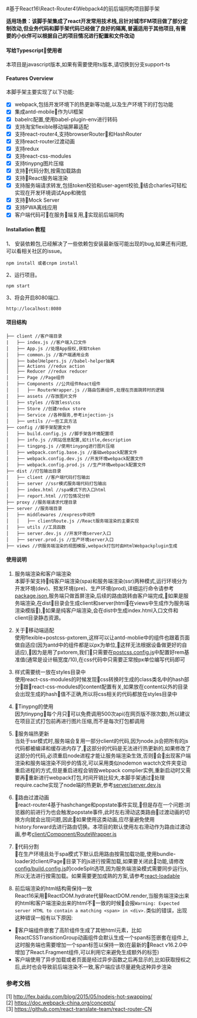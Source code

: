#基于React16\React-Router4\Webpack4的前后端同构项目脚手架

**适用场景：该脚手架集成了react开发常用技术栈,且针对城市FM项目做了部分定制改动,但业务代码和脚手架代码已经做了良好的隔离,普遍适用于其他项目,有需要的小伙伴可以根据自己的项目情况进行配置和文件改动**

#### 写给Typescript使用者
本项目是javascript版本,如果有需要使用ts版本,请切换到分支support-ts

#### Features Overview
本脚手架主要实现了以下功能:
- [x] webpack,包括开发环境下的热更新等功能,以及生产环境下的打包功能
- [x] 集成antd-mobile作为UI框架
- [x] babelrc配置,使用babel-plugin-env进行转码
- [x] 支持淘宝flexible移动端屏幕适配
- [x] 支持react-router4,支持browserRouter和HashRouter
- [x] 支持react-router过渡动画
- [x] 支持redux
- [x] 支持react-css-modules
- [x] 支持tinypng图片压缩
- [x] 支持代码分割,按需加载路由
- [x] 支持React服务端渲染
- [x] 支持服务端请求转发,包括token校验和user-agent校验,结合charles可轻松实现在开发环境调试App和微信
- [x] 支持Mock Server
- [x] 支持PWA离线应用
- [x] 客户端代码可在服务端复用,实现前后端同构

#### Installation 教程

1、 安装依赖包,已经解决了一些依赖包安装最新版可能出现的bug,如果还有问题,可以看相关社区的issue。
```
npm install 或者cnpm install
```

2、运行项目。
 ```nodemon
 npm start
 ```

3、将会开启8080端口.
```nodemon
http://localhost:8080
```

#### 项目结构

```text
├── client //客户端目录
|   ├── index.js //客户端入口文件
│   ├── App.js //处理App授权,获取token
│   ├── common.js //客户端通用业务
│   ├── babelHelpers.js //babel-helper抽离
│   ├── Actions //redux action
│   ├── Reducer //redux reducer
│   ├── Page //Page组件
│   ├── Components //公共组件React组件
│   │   ├── RouterWrapper.js //路由包裹组件,处理在页面跳转时的逻辑
│   ├── assets //存放图片文件 
│   ├── styles //存放less\css
│   ├── Store //创建redux store
│   ├── Service //各种服务,参考injection-js
│   ├── untils //一些工具方法
├── config //脚手架配置文件
│   ├── build.config.js //脚手架各环境配置项
│   ├── info.js //网站信息配置,如title,description
│   ├── tingpng.js //使用tinypng进行图片压缩
│   ├── webpack.config.base.js //基础webpack配置文件
│   ├── webpack.config.dev.js //开发环境webpack配置文件
│   ├── webpack.config.prod.js //生产环境webpack配置文件
├── dist //打包输出目录
│   ├── client //客户端代码打包输出
│   ├── server //ssr模式服务端代码打包输出
│   ├── index.html //spa模式下的入口html
│   ├── report.html //打包情况分析
├── proxy //服务端请求代理目录
├── server //服务端目录
│   ├── middlewares //express中间件
│   │   ├── clientRoute.js //React服务端渲染的主要实现
│   ├── utils //工具函数
│   ├── server.dev.js //开发环境server入口
│   ├── server.prod.js //生产环境server入口
├── views //供服务端渲染的视图模版,webpack打包时由HtmlWebpackplugin生成
```
#### 使用说明
1. 服务端渲染和客户端渲染  
本脚手架支持纯客户端渲染(spa)和服务端渲染(ssr)两种模式,运行环境分为开发环境(dev)、预发环境(pre)、生产环境(prod),详细运行命令请参考[package.json](./package.json),服务端只做首屏渲染,后续的路由跳转由客户端完成,如果是服务端渲染,在dist目录会生成client和server(html在views中生成作为服务端渲染模版),如果是纯客户端渲染,会在dist中生成index.html入口文件和client目录静态资源。

2. 关于移动端适配  
使用flexible+postcss-pxtorem,这样可以让antd-moblie中的组件也跟着页面做自适应(因为antd中的组件都是以px为单位,这样无法根据设备做更好的自适应),因为是用了pxtorem,我们只需要在[postcss.config.js](./postcss.config.js)中配置好rem基准值(通常是设计稿宽度/10),在css代码中只需要正常按px单位编写代码即可

3. 样式需要统一放在styles目录中  
使用react-css-modules的时候发现css转换时生成的class类名中的hash部分跟react-css-modules的content配置有关,如果放在content以外的目录会出现生成的hash值不正确,所以将css相关的代码都放在styles目录中

4. Tinypng的使用  
因为tinypng每个月只可以免费调用500次api(在网页版不限次数),所以建议在项目正式打包前再进行图片压缩,而不是每次打包都调用

5. 服务端热更新  
当处于ssr模式时,服务端会复用一部分client的代码,因为node.js会把所有的js代码都被编译和缓存进内存了,这部分的代码是无法进行热更新的,如果修改了这部分的代码,必须重启node进程才能让服务端渲染生效,否则会出现客户端渲染和服务端渲染不同步的情况,可以采用类似nodemon wactch文件夹变动重启进程的方式,但是重启进程会销毁webpack complier实例,重新启动时又需要再重新进行webpack打包,时间开销比较大,本脚手架通过处理require.cache实现了node端的热更新,参考[server/server.dev.js](./server/server.dev.js)

6. 路由过渡动画  
react-router4基于hashchange和popstate事件实现,但是存在一个问题:浏览器的前进行为也会触发popstate事件,此时左右滑动这类路由过渡动画的切换方向就会出现问题,因此如果使用这类动画,应尽量避免使用history.forward去进行路由切换。本项目的默认使用左右滑动作为路由过渡动画,参考[client/Component/RouteWrapper.js](./client/Component/RouteWrapper.js)

7. 代码分割  
在生产环境且处于spa模式下默认启用路由按需加载功能,使用bundle-loader对client/Page目录下的js进行按需加载,如果要关闭此功能,请修改[config/build.config.js](./config/build.config.js)的codeSplit选项,因为服务端渲染模式需要同步运行js,所以无法进行按需加载。如果需要更加成熟的方案,请参考[react-loadable](https://www.npmjs.com/package/react-loadable)

8. 前后端渲染的html结构需保持一致  
React16采用ReactDOM.hydrate代替ReactDOM.render,当服务端渲染出来的html和客户端渲染出来的html不一致的时候会报`Warning: Expected server HTML to contain a matching <span> in <div>.`类似的错误，出现这种错误一般有以下原因:
- 客户端组件嵌套了高阶组件生成了其他html元素，比如ReactCSSTransitionGroup动画组件会默认生成一个span标签嵌套在组件上,这时服务端也需要增加一个span标签以保持一致(在最新的React v16.2.0中增加了React.Fragment组件,可以利用它来避免生成额外的标签)
- 客户端使用了异步加载或者页面是经过异步函数之后再显示的,比如获取授权之后,此时也会导致前后端渲染不一致,客户端应该尽量避免这种异步渲染


### 参考文档
[1] http://fex.baidu.com/blog/2015/05/nodejs-hot-swapping/  
[2] https://doc.webpack-china.org/concepts/  
[3] https://github.com/react-translate-team/react-router-CN
